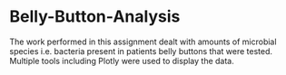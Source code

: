 # Belly-Button-Analysis
The work performed in this assignment dealt with amounts of microbial species i.e. bacteria present in patients belly buttons that were tested.  Multiple tools including Plotly were used to display the data.
